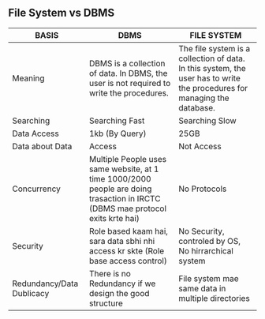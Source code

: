## File System vs DBMS

|BASIS|DBMS|FILE SYSTEM|
|---|---|---|
|Meaning|DBMS is a collection of data. In DBMS, the user is not required to write the procedures.|The file system is a collection of data. In this system, the user has to write the procedures for managing the database.|
|Searching|Searching Fast|Searching Slow||
|Data Access|1kb (By Query)|25GB|
|Data about Data|Access|Not Access|
|Concurrency|Multiple People uses same website, at 1 time 1000/2000 people are doing trasaction in IRCTC (DBMS mae protocol exits krte hai)|No Protocols|
|Security|Role based kaam hai, sara data sbhi nhi access kr skte (Role base access control)|No Security, controled by OS, No hirrarchical system|
|Redundancy/Data Dublicacy|There is no Redundancy if we design the good structure|File system mae same data in multiple directories|
